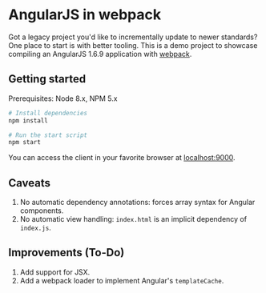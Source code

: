 # AngularJS in webpack

Got a legacy project you'd like to incrementally update to newer standards? One place to start is with better tooling. This is a demo project to showcase compiling an AngularJS 1.6.9 application with [webpack](https://webpack.js.org/).

## Getting started

Prerequisites: Node 8.x, NPM 5.x

```sh
# Install dependencies
npm install

# Run the start script
npm start
```

You can access the client in your favorite browser at [localhost:9000](http://localhost:9000/).

## Caveats

1. No automatic dependency annotations: forces array syntax for Angular components.
1. No automatic view handling: `index.html` is an implicit dependency of `index.js`.

## Improvements (To-Do)

1. Add support for JSX.
1. Add a webpack loader to implement Angular's `templateCache`.
